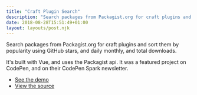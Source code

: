 ```yaml
---
title: "Craft Plugin Search"
description: "Search packages from Packagist.org for craft plugins and sort them by popularity using GitHub stars, and daily, monthly, and total downloads."
date: 2018-08-28T15:51:49+01:00
layout: layouts/post.njk
---
```


Search packages from Packagist.org for craft plugins and sort them by popularity using GitHub stars, and daily monthly, and total downloads.

It's built with Vue, and uses the Packagist api. It was a featured project on CodePen, and on their CodePen Spark newsletter.

<ul class="list-reset">
  <li><a target="_blank" rel="noopener noreferrer" href="https://codepen.io/tjFogarty/project/full/ZdYLPK/">See the demo</a></li>
  <li><a href="https://github.com/tjFogarty/craft-plugins" target="_blank" rel="noopener noreferrer">View the source</a></li>
</ul>